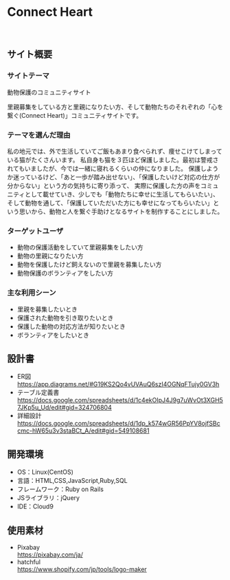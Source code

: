 # Connect Heart
​
## サイト概要
### サイトテーマ
動物保護のコミュニティサイト

里親募集をしている方と里親になりたい方、そして動物たちのそれぞれの「心を繋ぐ(Connect Heart)」コミュニティサイトです。
​
### テーマを選んだ理由
私の地元では、外で生活していてご飯もあまり食べられず、痩せこけてしまっている猫がたくさんいます。
私自身も猫を３匹ほど保護しました。最初は警戒されてもいましたが、今では一緒に寝れるくらいの仲になりました。
保護しようか迷っているけど、「あと一歩が踏み出せない」、「保護したいけど対応の仕方が分からない」という方の気持ちに寄り添って、
実際に保護した方の声をコミュニティとして載せていき、少しでも「動物たちに幸せに生活してもらいたい」、
そして動物を通して、「保護していただいた方にも幸せになってもらいたい」という思いから、動物と人を繋ぐ手助けとなるサイトを制作することにしました。
​
### ターゲットユーザ
- 動物の保護活動をしていて里親募集をしたい方
- 動物の里親になりたい方
- 動物を保護したけど飼えないので里親を募集したい方
- 動物保護のボランティアをしたい方
​
### 主な利用シーン
- 里親を募集したいとき
- 保護された動物を引き取りたいとき
- 保護した動物の対応方法が知りたいとき
- ボランティアをしたいとき
​
## 設計書
- ER図  
https://app.diagrams.net/#G19KS2Qo4vUVAuQ6szI4OGNqFTujy0GV3h
- テーブル定義書  
https://docs.google.com/spreadsheets/d/1c4ekOIpJ4J9g7uWvOt3XGH57JKp5u_Ud/edit#gid=324706804
- 詳細設計
https://docs.google.com/spreadsheets/d/1dp_k574wGR56PpYV8ojfSBccmc-hW65u3v3staBCt_A/edit#gid=549108681
​
## 開発環境
- OS：Linux(CentOS)
- 言語：HTML,CSS,JavaScript,Ruby,SQL
- フレームワーク：Ruby on Rails
- JSライブラリ：jQuery
- IDE：Cloud9
​
## 使用素材
<!--- 外部サービスの画像素材・音声素材を使用した場合は、必ずサービス名とURLを明記してください。-->
- Pixabay  
https://pixabay.com/ja/
- hatchful  
https://www.shopify.com/jp/tools/logo-maker